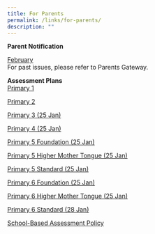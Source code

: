 ```yaml
---
title: For Parents
permalink: /links/for-parents/
description: ""
---
```

**Parent Notification**

[February](https://drive.google.com/file/d/1xlOm2dIJwVIQR5gwRPLeSbbZhF3HC5gQ/view?usp=sharing)
<br>
For past issues, please refer to Parents Gateway.

**Assessment Plans**  
[Primary 1](https://drive.google.com/file/d/1DQb7o8GVURtfs0zfSKdDgtE2qjjHyVwN/view?usp=sharing)

[Primary 2](https://drive.google.com/file/d/1vgsXfca0zN8jym4pXqSFRik-cHIkSo6u/view?usp=sharing)

[Primary 3 (25 Jan)](https://www-stgabrielspri-moe-edu-sg-admin.cwp.sg/qql/slot/u173/For%20Parent/2023/Assessment%20Plans/25%20JAN/2023_Primary%203_Assessment%20Plan_25%20January.pdf)

[Primary 4 (25 Jan)](https://www-stgabrielspri-moe-edu-sg-admin.cwp.sg/qql/slot/u173/For%20Parent/2023/Assessment%20Plans/25%20JAN/2023_Primary%204_Assessment%20Plan_25%20January.pdf)

[Primary 5 Foundation (25 Jan)](https://www-stgabrielspri-moe-edu-sg-admin.cwp.sg/qql/slot/u173/For%20Parent/2023/Assessment%20Plans/25%20JAN/2023_Primary%205%20Foundation%20Subjects_Assessment%20Plan_25%20January.pdf)

[Primary 5 Higher Mother Tongue (25 Jan)](https://www-stgabrielspri-moe-edu-sg-admin.cwp.sg/qql/slot/u173/For%20Parent/2023/Assessment%20Plans/25%20JAN/2023_Primary%205%20Higher%20Mother%20Tongue%20Languages_25%20January.pdf)

[Primary 5 Standard (25 Jan)](https://www-stgabrielspri-moe-edu-sg-admin.cwp.sg/qql/slot/u173/For%20Parent/2023/Assessment%20Plans/25%20JAN/2023_Primary%205_Assessment%20Plan_25%20January.pdf)

[Primary 6 Foundation (25 Jan)](https://www-stgabrielspri-moe-edu-sg-admin.cwp.sg/qql/slot/u173/For%20Parent/2023/Assessment%20Plans/25%20JAN/2023_Primary%206%20Foundation%20Subjects_Assessment%20Plan_25%20January.pdf)

[Primary 6 Higher Mother Tongue (25 Jan)](https://www-stgabrielspri-moe-edu-sg-admin.cwp.sg/qql/slot/u173/For%20Parent/2023/Assessment%20Plans/25%20JAN/2023_Primary%206%20Higher%20Mother%20Tongue%20Languages_25%20January.pdf)

[Primary 6 Standard (28 Jan)](https://www-stgabrielspri-moe-edu-sg-admin.cwp.sg/qql/slot/u173/For%20Parent/2023/Assessment%20Plans/25%20JAN/2023_Primary%206_Assessment%20Plan_28%20January.pdf)

[School-Based Assessment Policy](https://www-stgabrielspri-moe-edu-sg-admin.cwp.sg/qql/slot/u173/For%20Parent/2023/Assessment%20Plans/25%20JAN/School-Based%20Assessment%20Policy.pdf)